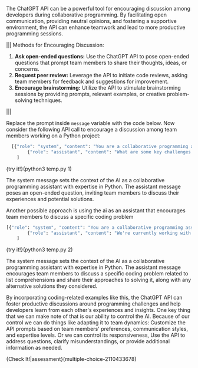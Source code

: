 The ChatGPT API can be a powerful tool for encouraging discussion among developers during collaborative programming. By facilitating open communication, providing neutral opinions, and fostering a supportive environment, the API can enhance teamwork and lead to more productive programming sessions.

|||
Methods for Encouraging Discussion:

1. **Ask open-ended questions:** Use the ChatGPT API to pose open-ended questions that prompt team members to share their thoughts, ideas, or concerns.
2. **Request peer review:** Leverage the API to initiate code reviews, asking team members for feedback and suggestions for improvement.
3. **Encourage brainstorming:** Utilize the API to stimulate brainstorming sessions by providing prompts, relevant examples, or creative problem-solving techniques.
  
|||

Replace the prompt inside `message` variable with the code below. Now consider the following API call to encourage a discussion among team members working on a Python project:

```python
  [{"role": "system", "content": "You are a collaborative programming assistant with expertise in Python."},
        {"role": "assistant", "content": "What are some key challenges you've faced while working on this Python project, and how have you addressed them? Share your experiences and any potential solutions."}
    ]
```
{try it!}(python3 temp.py 1)

The system message sets the context of the AI as a collaborative programming assistant with expertise in Python. The assistant message poses an open-ended question, inviting team members to discuss their experiences and potential solutions.

Another possible approach is using the ai as an assistant that  encourages team members to discuss a specific coding problem
```python
[{"role": "system", "content": "You are a collaborative programming assistant with expertise in Python."},
        {"role": "assistant", "content": "We're currently working with list comprehensions in Python. Can you share an example of a challenging list comprehension you've come across and how you approached solving it? Feel free to discuss any alternative solutions you considered."}
    ]
```
{try it!}(python3 temp.py 2)

The system message sets the context of the AI as a collaborative programming assistant with expertise in Python. The assistant message encourages team members to discuss a specific coding problem related to list comprehensions and share their approaches to solving it, along with any alternative solutions they considered.


By incorporating coding-related examples like this, the ChatGPT API can foster productive discussions around programming challenges and help developers learn from each other's experiences and insights. One key thing that we can make note of that is our ability to control the AI. Because of our control we can do things like adapting it to team dynamics: Customize the API prompts based on team members' preferences, communication styles, and expertise levels. Or we can control its responsiveness, Use the API to address questions, clarify misunderstandings, or provide additional information as needed.

{Check It!|assessment}(multiple-choice-2110433678)
